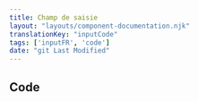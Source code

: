 ```yaml
---
title: Champ de saisie
layout: "layouts/component-documentation.njk"
translationKey: "inputCode"
tags: ['inputFR', 'code']
date: "git Last Modified"
---
```


## Code